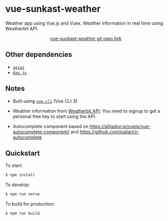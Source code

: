 # vue-sunkast-weather

Weather app using Vue.js and Vuex. Weather information in real time using Weatherbit API.

<p align="center">
	<a href="https://github.com/sundarkast/vue-sunkast-weather" target="_blank">
 		vue-sunkast-weather git repo link
 	</a>
</p>

## Other dependencies

- [`axios`](https://github.com/axios/axios)
- [`day.js`](https://github.com/iamkun/dayjs)

## Notes

- Built using [`vue-cli`](https://github.com/vuejs/vue-cli) (Vue CLI 3)

- Weather information from [Weatherbit API](https://www.weatherbit.io). You need to signup to get a personal free key to start using the API.

- Autocomplete component based on https://alligator.io/vuejs/vue-autocomplete-component/ and https://github.com/paliari/v-autocomplete

## Quickstart

To start:

```bash
$ npm install
```

To develop:

```bash
$ npm run serve
```

To build for production:

```bash
$ npm run build
```
